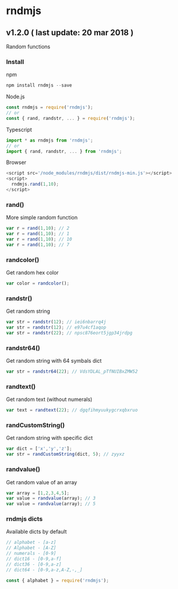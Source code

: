 # rndmjs
## v1.2.0 ( last update: 20 mar 2018 )
Random functions

### Install
npm
```javascript
npm install rndmjs --save
```

Node.js
```javascript
const rndmjs = require('rndmjs');
// or
const { rand, randstr, ... } = require('rndmjs');
```

Typescript
```javascript
import * as rndmjs from 'rndmjs';
// or
import { rand, randstr, ... } from 'rndmjs';
```

Browser
```javascript
<script src='/node_modules/rndmjs/dist/rndmjs-min.js'></script>
<script>
  rndmjs.rand(1,10);
</script>
```

### rand()
More simple random function
```javascript
var r = rand(1,10); // 2
var r = rand(1,10); // 1
var r = rand(1,10); // 10
var r = rand(1,10); // 7
```

### randcolor()
Get random hex color
```javascript
var color = randcolor();
```

### randstr()
Get random string
```javascript
var str = randstr(12); // iei6nbarrq4j
var str = randstr(12); // e97u4cf1aqop
var str = randstr(22); // npsc876eort5jgp34jrdpg
```

### randstr64()
Get random string with 64 symbals dict
```javascript
var str = randstr64(22); // VdsYDLAL_pTfNUIBxZMW52
```

### randtext()
Get random text (without numerals)
```javascript
var text = randtext(22); // dgqfihmyuukygcrxqbxruo
```

### randCustomString()
Get random string with specific dict
```javascript
var dict = ['x','y','z'];
var str = randCustomString(dict, 5); // zyyxz
```

### randvalue()
Get random value of an array
```javascript
var array = [1,2,3,4,5];
var value = randvalue(array); // 3
var value = randvalue(array); // 5
```

### rndmjs dicts
Available dicts by default
```javascript
// alphabet - [a-z]
// Alphabet - [A-Z]
// numerals - [0-9]
// dict16 - [0-9,a-f]
// dict36 - [0-9,a-z]
// dict64 - [0-9,a-z,A-Z,-,_]

const { alphabet } = require('rndmjs');
```
